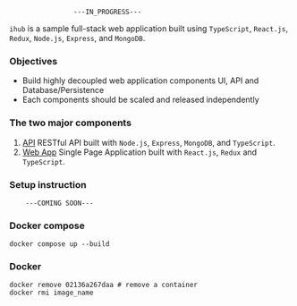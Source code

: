     				---IN_PROGRESS---

`ihub` is a sample full-stack web application built using `TypeScript`, `React.js`, `Redux`, `Node.js`, `Express`, and `MongoDB`.

### Objectives

- Build highly decoupled web application components UI, API and Database/Persistence
- Each components should be scaled and released independently

### The two major components

1. [API](/api/README.md) RESTful API built with `Node.js`, `Express`, `MongoDB`, and `TypeScript`.
2. [Web App](/web/README.md) Single Page Application built with `React.js`, `Redux` and `TypeScript`.

### Setup instruction

    	---COMING SOON---

### Docker compose

```
docker compose up --build
```

### Docker

```
docker remove 02136a267daa # remove a container
docker rmi image_name
```
